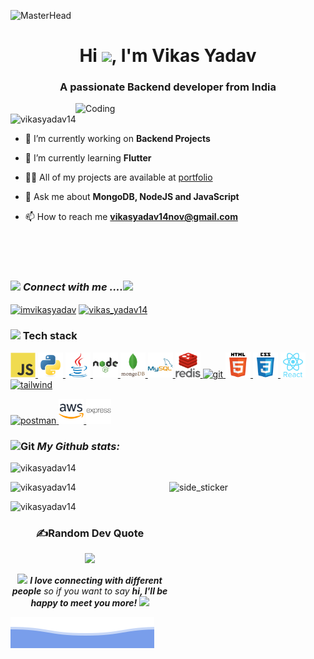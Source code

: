 ![MasterHead](https://chkskills.com/wp-content/uploads/2020/04/PNC-Animated-Banners.gif)
<h1 align="center">Hi <img src="https://media.giphy.com/media/hvRJCLFzcasrR4ia7z/giphy.gif" width="25px">, I'm Vikas Yadav</h1>
<h3 align="center">A passionate Backend developer from India</h3>
<picture>
<source 
  srcset="https://cdn.dribbble.com/users/2131993/screenshots/4948736/thoughtworks-gif_dribbble.gif"
  media="(prefers-color-scheme: dark)"
/>
<source
  srcset="https://cdn.dribbble.com/users/1118376/screenshots/3604186/developer-dribbble.gif"
/>
<img align="right" alt="Coding" width="400" src="https://github-readme-stats.vercel.app/api?username=vikasyadav14" />
</picture>

<p align="left"> <img src="https://komarev.com/ghpvc/?username=vikasyadav14&label=Profile%20views&color=0e75b6&style=flat" alt="vikasyadav14" /> </p>

- 🔭 I’m currently working on **Backend Projects**

- 🌱 I’m currently learning **Flutter**

- 👨‍💻 All of my projects are available at [portfolio](https://vikasyadav.vercel.app/)

- 💬 Ask me about **MongoDB, NodeJS and JavaScript**

- 📫 How to reach me **vikasyadav14nov@gmail.com**
<br>
<br>
<br>

### <img src="https://media.giphy.com/media/iY8CRBdQXODJSCERIr/giphy.gif" width="30px">&nbsp;***Connect with me ....***<img src='https://raw.githubusercontent.com/ShahriarShafin/ShahriarShafin/main/Assets/handshake.gif' width="70px">

<p>
<a href="https://linkedin.com/in/imvikasyadav" target="blank"><img align="center" src="https://raw.githubusercontent.com/rahuldkjain/github-profile-readme-generator/master/src/images/icons/Social/linked-in-alt.svg" alt="imvikasyadav" height="30" width="40" /></a>
<a href="https://www.leetcode.com/imvikasyadav14" target="blank"><img align="center" src="https://raw.githubusercontent.com/rahuldkjain/github-profile-readme-generator/master/src/images/icons/Social/leet-code.svg" alt="vikas_yadav14" height="30" width="40" /></a>
</p>


### <img src="https://media.giphy.com/media/iY8CRBdQXODJSCERIr/giphy.gif" width="30px">&nbsp;Tech stack
<p align="left"> <a href="https://developer.mozilla.org/en-US/docs/Web/JavaScript" target="_blank" rel="noreferrer"> <img src="https://raw.githubusercontent.com/devicons/devicon/master/icons/javascript/javascript-original.svg" alt="javascript" width="40" height="40"/> </a> 
  <a href="https://www.python.org" target="_blank" rel="noreferrer"> <img src="https://raw.githubusercontent.com/devicons/devicon/master/icons/python/python-original.svg" alt="python" width="40" height="40"/> </a> 
  <a href="https://www.java.com" target="_blank" rel="noreferrer"> <img src="https://raw.githubusercontent.com/devicons/devicon/master/icons/java/java-original.svg" alt="java" width="40" height="40"/> </a>
  <a href="https://nodejs.org" target="_blank" rel="noreferrer"> <img src="https://raw.githubusercontent.com/devicons/devicon/master/icons/nodejs/nodejs-original-wordmark.svg" alt="nodejs" width="40" height="40"/> </a>
  <a href="https://www.mongodb.com/" target="_blank" rel="noreferrer"> <img src="https://raw.githubusercontent.com/devicons/devicon/master/icons/mongodb/mongodb-original-wordmark.svg" alt="mongodb" width="40" height="40"/> </a> 
  <a href="https://www.mysql.com/" target="_blank" rel="noreferrer"> <img src="https://raw.githubusercontent.com/devicons/devicon/master/icons/mysql/mysql-original-wordmark.svg" alt="mysql" width="40" height="40"/> </a>
  <a href="https://redis.io" target="_blank" rel="noreferrer"> <img src="https://raw.githubusercontent.com/devicons/devicon/master/icons/redis/redis-original-wordmark.svg" alt="redis" width="40" height="40"/> </a>  
  <a href="https://git-scm.com/" target="_blank" rel="noreferrer"> <img src="https://www.vectorlogo.zone/logos/git-scm/git-scm-icon.svg" alt="git" width="40" height="40"/> </a> 
  <a href="https://www.w3.org/html/" target="_blank" rel="noreferrer"> <img src="https://raw.githubusercontent.com/devicons/devicon/master/icons/html5/html5-original-wordmark.svg" alt="html5" width="40" height="40"/> </a> 
  <a href="https://www.w3schools.com/css/" target="_blank" rel="noreferrer"> <img src="https://raw.githubusercontent.com/devicons/devicon/master/icons/css3/css3-original-wordmark.svg" alt="css3" width="40" height="40"/> </a> 
  <a href="https://reactjs.org/" target="_blank" rel="noreferrer"> <img src="https://raw.githubusercontent.com/devicons/devicon/master/icons/react/react-original-wordmark.svg" alt="react" width="40" height="40"/> </a> 
  <a href="https://tailwindcss.com/" target="_blank" rel="noreferrer"> <img src="https://www.vectorlogo.zone/logos/tailwindcss/tailwindcss-icon.svg" alt="tailwind" width="40" height="40"/> </a> </p>
  <a href="https://postman.com" target="_blank" rel="noreferrer"> <img src="https://www.vectorlogo.zone/logos/getpostman/getpostman-icon.svg" alt="postman" width="40" height="40"/> </a> 
  <a href="https://aws.amazon.com" target="_blank" rel="noreferrer"> <img src="https://raw.githubusercontent.com/devicons/devicon/master/icons/amazonwebservices/amazonwebservices-original-wordmark.svg" alt="aws" width="40" height="40"/>
  <a href="https://expressjs.com" target="_blank" rel="noreferrer"> <img src="https://raw.githubusercontent.com/devicons/devicon/master/icons/express/express-original-wordmark.svg" alt="express" width="40" height="40"/> </a>



### <img src="https://media.giphy.com/media/W5eoZHPpUx9sapR0eu/giphy.gif" width="30px" alt="Git"/>&nbsp;<i><b>My Github stats:</b></i> 

<p><img src="https://github-readme-stats.vercel.app/api/top-langs?username=vikasyadav14&theme=transparent&show_icons=true&layout=compact" alt="vikasyadav14" /></p>
<img align="right" width=250px height=250px alt="side_sticker" src="https://media.giphy.com/media/TEnXkcsHrP4YedChhA/giphy.gif" />
<p><img src="https://github-readme-stats.vercel.app/api?username=vikasyadav14&theme=transparent&show_icons=true" alt="vikasyadav14" /></p>

<p><img src="https://github-readme-streak-stats.herokuapp.com?user=vikasyadav14&theme=blueberry_duo" alt="vikasyadav14" /></p>

### <h3 align="center">✍️Random Dev Quote </h3>
<p align="center"><img src="https://quotes-github-readme.vercel.app/api?type=horizontal" /></p>


<div align="center"><img src="https://media.giphy.com/media/LnQjpWaON8nhr21vNW/giphy.gif" width="60"> <em><b> I love connecting with different people</b> so if you want to say <b>hi, I'll be happy to meet you more! </b></em> <img src="https://media.giphy.com/media/7j2hfyeVcDtf2/giphy.gif" width="50" /></div>

![](https://github.com/amandewatnitrr/amandewatnitrr/blob/main/imgs/bottom_header.svg)
